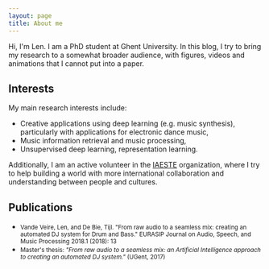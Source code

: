 ```yaml
---
layout: page
title: About me
---
```


Hi, I'm Len. I am a PhD student at Ghent University. In this blog, I try to bring my research to a somewhat broader audience, with figures, videos and animations that I cannot put into a paper.

## Interests

My main research interests include:

- Creative applications using deep learning (e.g. music synthesis), particularly with applications for electronic dance music,
- Music information retrieval and music processing,
- Unsupervised deep learning, representation learning.

Additionally, I am an active volunteer in the <a href="http://www.iaeste.be">IAESTE</a> organization, where I try to help building a world with more international collaboration and understanding between people and cultures.

## Publications

- <small>Vande Veire, Len, and De Bie, Tijl. "From raw audio to a seamless mix: creating an automated DJ system for Drum and Bass." EURASIP Journal on Audio, Speech, and Music Processing 2018.1 (2018): 13</small>
- <small>Master's thesis: _"From raw audio to a seamless mix: an Artificial Intelligence approach to creating an automated DJ system."_ (UGent, 2017)</small>
